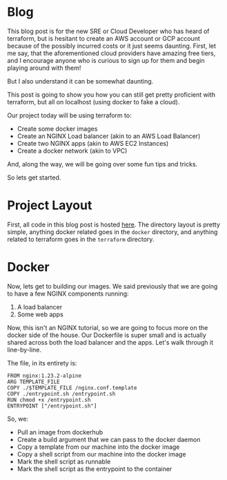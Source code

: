 # Blog

This blog post is for the new SRE or Cloud Developer who has heard
of terraform, but is hesitant to create an AWS account or GCP account
because of the possibly incurred costs or it just seems daunting. First, 
let me say, that the aforementioned cloud providers have amazing free
tiers, and I encourage anyone who is curious to sign up for them and begin
playing around with them!

But I also understand it can be somewhat daunting.

This post is going to show you how you can still get pretty proficient with
terraform, but all on localhost (using docker to fake a cloud).

Our project today will be using terraform to:

* Create some docker images
* Create an NGINX Load balancer (akin to an AWS Load Balancer)
* Create two NGINX apps (akin to AWS EC2 Instances)
* Create a docker network (akin to VPC)

And, along the way, we will be going over some fun tips and tricks.

So lets get started.

# Project Layout

First, all code in this blog post is hosted [here](). The directory
layout is pretty simple, anything docker related goes in the `docker`
directory, and anything related to terraform goes in the `terraform` directory.

# Docker

Now, lets get to building our images. We said previously that we are going to
have a few NGINX components running:

1. A load balancer
2. Some web apps

Now, this isn't an NGINX tutorial, so we are going to focus more on the docker 
side of the house. Our Dockerfile is super small and is actually shared across both
the load balancer and the apps. Let's walk through it line-by-line.

The file, in its entirety is:
```shell
FROM nginx:1.23.2-alpine
ARG TEMPLATE_FILE
COPY ./$TEMPLATE_FILE /nginx.conf.template
COPY ./entrypoint.sh /entrypoint.sh
RUN chmod +x /entrypoint.sh
ENTRYPOINT ["/entrypoint.sh"]
```

So, we:

* Pull an image from dockerhub
* Create a build argument that we can pass to the docker daemon
* Copy a template from our machine into the docker image
* Copy a shell script from our machine into the docker image
* Mark the shell script as runnable
* Mark the shell script as the entrypoint to the container
